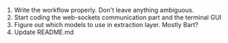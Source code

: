 1. Write the workflow properly. Don't leave anything ambiguous.
2. Start coding the web-sockets communication part and the terminal GUI
3. Figure out which models to use in extraction layer. Mostly Bart?
4. Update README.md
